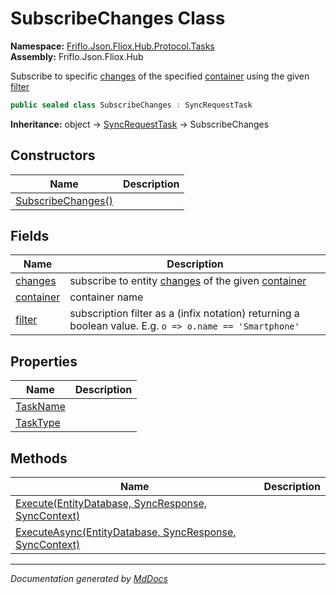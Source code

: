 ﻿<!--  
  <auto-generated>   
    The contents of this file were generated by a tool.  
    Changes to this file may be list if the file is regenerated  
  </auto-generated>   
-->

# SubscribeChanges Class

**Namespace:** [Friflo.Json.Fliox.Hub.Protocol.Tasks](../index.md)  
**Assembly:** Friflo.Json.Fliox.Hub

Subscribe to specific [changes](fields/changes.md) of the specified [container](fields/container.md) using the given [filter](fields/filter.md)

```csharp
public sealed class SubscribeChanges : SyncRequestTask
```

**Inheritance:** object → [SyncRequestTask](../SyncRequestTask/index.md) → SubscribeChanges

## Constructors

| Name                                        | Description |
| ------------------------------------------- | ----------- |
| [SubscribeChanges()](constructors/index.md) |             |

## Fields

| Name                             | Description                                                                                                          |
| -------------------------------- | -------------------------------------------------------------------------------------------------------------------- |
| [changes](fields/changes.md)     | subscribe to entity [changes](fields/changes.md) of the given [container](fields/container.md)                       |
| [container](fields/container.md) | container name                                                                                                       |
| [filter](fields/filter.md)       | subscription filter as a  (infix notation)             returning a boolean value. E.g. `o => o.name == 'Smartphone'` |

## Properties

| Name                               | Description |
| ---------------------------------- | ----------- |
| [TaskName](properties/TaskName.md) |             |
| [TaskType](properties/TaskType.md) |             |

## Methods

| Name                                                                               | Description |
| ---------------------------------------------------------------------------------- | ----------- |
| [Execute(EntityDatabase, SyncResponse, SyncContext)](methods/Execute.md)           |             |
| [ExecuteAsync(EntityDatabase, SyncResponse, SyncContext)](methods/ExecuteAsync.md) |             |

___

*Documentation generated by [MdDocs](https://github.com/ap0llo/mddocs)*
